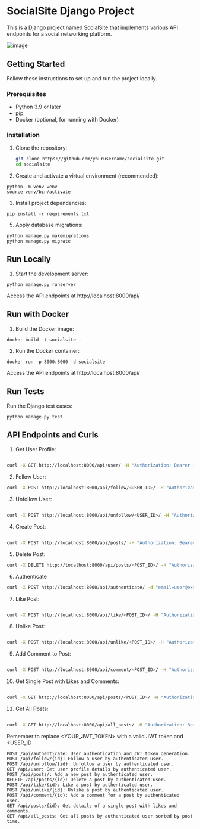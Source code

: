 # SocialSite Django Project

This is a Django project named SocialSite that implements various API endpoints for a social networking platform.

![image](https://github.com/Chityanj/ssocialsite/assets/20499500/487dc7ec-6556-4155-8fe0-5d3e92b1cc03)

## Getting Started

Follow these instructions to set up and run the project locally.

### Prerequisites

- Python 3.9 or later
- pip
- Docker (optional, for running with Docker)

### Installation

1. Clone the repository:

   ```bash
   git clone https://github.com/yourusername/socialsite.git
   cd socialsite

2. Create and activate a virtual environment (recommended):

```
python -m venv venv
source venv/bin/activate
```

3. Install project dependencies:

```
pip install -r requirements.txt
```


5. Apply database migrations:

```
python manage.py makemigrations
python manage.py migrate
```

## Run Locally
1. Start the development server:

```
python manage.py runserver
```

Access the API endpoints at http://localhost:8000/api/

## Run with Docker
1. Build the Docker image:

```
docker build -t socialsite .
```

2. Run the Docker container:

```
docker run -p 8000:8000 -d socialsite
```
Access the API endpoints at http://localhost:8000/api/

## Run Tests
Run the Django test cases:

```
python manage.py test
```

## API Endpoints and Curls

1. Get User Profile:
```bash

curl -X GET http://localhost:8000/api/user/ -H "Authorization: Bearer <YOUR_JWT_TOKEN>"
```
2. Follow User:
```bash
curl -X POST http://localhost:8000/api/follow/<USER_ID>/ -H "Authorization: Bearer <YOUR_JWT_TOKEN>"
```


3. Unfollow User:
```bash

curl -X POST http://localhost:8000/api/unfollow/<USER_ID>/ -H "Authorization: Bearer <YOUR_JWT_TOKEN>"
```
4. Create Post:
```bash

curl -X POST http://localhost:8000/api/posts/ -H "Authorization: Bearer <YOUR_JWT_TOKEN>" -d "title=New Post&description=This is a new post."
```
5. Delete Post:
```bash
curl -X DELETE http://localhost:8000/api/posts/<POST_ID>/ -H "Authorization: Bearer <YOUR_JWT_TOKEN>"
```
6. Authenticate
```bash
curl -X POST http://localhost:8000/api/authenticate/ -d "email=user@example.com&password=yourpassword"

```

7. Like Post:
```bash

curl -X POST http://localhost:8000/api/like/<POST_ID>/ -H "Authorization: Bearer <YOUR_JWT_TOKEN>"
```
8. Unlike Post:
```bash

curl -X POST http://localhost:8000/api/unlike/<POST_ID>/ -H "Authorization: Bearer <YOUR_JWT_TOKEN>"
```
9. Add Comment to Post:

```bash

curl -X POST http://localhost:8000/api/comment/<POST_ID>/ -H "Authorization: Bearer <YOUR_JWT_TOKEN>" -d "comment=This is a comment."
```
10. Get Single Post with Likes and Comments:
```bash

curl -X GET http://localhost:8000/api/posts/<POST_ID>/ -H "Authorization: Bearer <YOUR_JWT_TOKEN>"
```
11. Get All Posts:
```bash

curl -X GET http://localhost:8000/api/all_posts/ -H "Authorization: Bearer <YOUR_JWT_TOKEN>"
```
Remember to replace <YOUR_JWT_TOKEN> with a valid JWT token and <USER_ID

```
POST /api/authenticate: User authentication and JWT token generation.
POST /api/follow/{id}: Follow a user by authenticated user.
POST /api/unfollow/{id}: Unfollow a user by authenticated user.
GET /api/user: Get user profile details by authenticated user.
POST /api/posts/: Add a new post by authenticated user.
DELETE /api/posts/{id}: Delete a post by authenticated user.
POST /api/like/{id}: Like a post by authenticated user.
POST /api/unlike/{id}: Unlike a post by authenticated user.
POST /api/comment/{id}: Add a comment for a post by authenticated user.
GET /api/posts/{id}: Get details of a single post with likes and comments.
GET /api/all_posts: Get all posts by authenticated user sorted by post time.
```